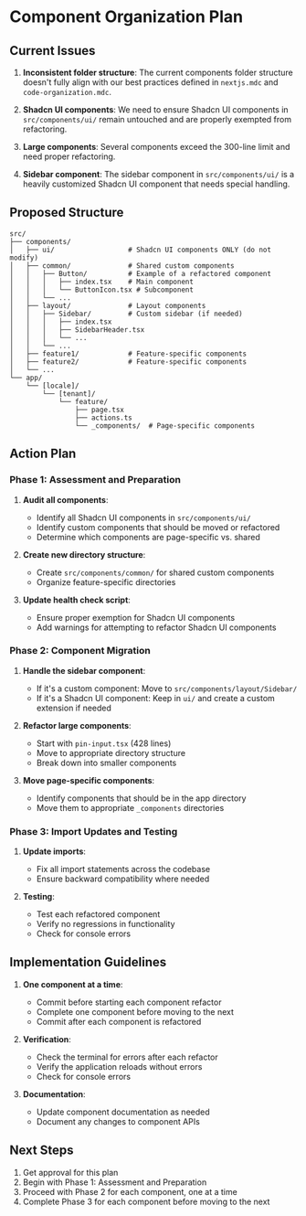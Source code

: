 # Component Organization Plan

## Current Issues

1. **Inconsistent folder structure**: The current components folder structure doesn't fully align with our best practices defined in `nextjs.mdc` and `code-organization.mdc`.

2. **Shadcn UI components**: We need to ensure Shadcn UI components in `src/components/ui/` remain untouched and are properly exempted from refactoring.

3. **Large components**: Several components exceed the 300-line limit and need proper refactoring.

4. **Sidebar component**: The sidebar component in `src/components/ui/` is a heavily customized Shadcn UI component that needs special handling.

## Proposed Structure

```
src/
├── components/
│   ├── ui/                  # Shadcn UI components ONLY (do not modify)
│   ├── common/              # Shared custom components
│   │   ├── Button/          # Example of a refactored component
│   │   │   ├── index.tsx    # Main component
│   │   │   └── ButtonIcon.tsx # Subcomponent
│   │   └── ...
│   ├── layout/              # Layout components
│   │   ├── Sidebar/         # Custom sidebar (if needed)
│   │   │   ├── index.tsx
│   │   │   ├── SidebarHeader.tsx
│   │   │   └── ...
│   │   └── ...
│   ├── feature1/            # Feature-specific components
│   ├── feature2/            # Feature-specific components
│   └── ...
└── app/
    └── [locale]/
        └── [tenant]/
            └── feature/
                ├── page.tsx
                ├── actions.ts
                └── _components/  # Page-specific components
```

## Action Plan

### Phase 1: Assessment and Preparation

1. **Audit all components**:
   - Identify all Shadcn UI components in `src/components/ui/`
   - Identify custom components that should be moved or refactored
   - Determine which components are page-specific vs. shared

2. **Create new directory structure**:
   - Create `src/components/common/` for shared custom components
   - Organize feature-specific directories

3. **Update health check script**:
   - Ensure proper exemption for Shadcn UI components
   - Add warnings for attempting to refactor Shadcn UI components

### Phase 2: Component Migration

1. **Handle the sidebar component**:
   - If it's a custom component: Move to `src/components/layout/Sidebar/`
   - If it's a Shadcn UI component: Keep in `ui/` and create a custom extension if needed

2. **Refactor large components**:
   - Start with `pin-input.tsx` (428 lines)
   - Move to appropriate directory structure
   - Break down into smaller components

3. **Move page-specific components**:
   - Identify components that should be in the app directory
   - Move them to appropriate `_components` directories

### Phase 3: Import Updates and Testing

1. **Update imports**:
   - Fix all import statements across the codebase
   - Ensure backward compatibility where needed

2. **Testing**:
   - Test each refactored component
   - Verify no regressions in functionality
   - Check for console errors

## Implementation Guidelines

1. **One component at a time**:
   - Commit before starting each component refactor
   - Complete one component before moving to the next
   - Commit after each component is refactored

2. **Verification**:
   - Check the terminal for errors after each refactor
   - Verify the application reloads without errors
   - Check for console errors

3. **Documentation**:
   - Update component documentation as needed
   - Document any changes to component APIs

## Next Steps

1. Get approval for this plan
2. Begin with Phase 1: Assessment and Preparation
3. Proceed with Phase 2 for each component, one at a time
4. Complete Phase 3 for each component before moving to the next 